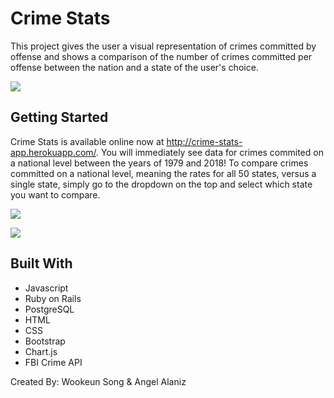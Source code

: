 # Crime Stats
This project gives the user a visual representation of crimes committed by offense and shows a comparison of the number of crimes committed per offense between the nation and a state of the user's choice. 

![](show-by-crime.gif)

## Getting Started
Crime Stats is available online now at http://crime-stats-app.herokuapp.com/. You will immediately see data for crimes commited on a national level between the years of 1979 and 2018! To compare crimes committed on a national level, meaning the rates for all 50 states, versus a single state, simply go to the dropdown on the top and select which state you want to compare.

![](show-bar-graph.gif)

![](show-comment.gif)

## Built With
- Javascript
- Ruby on Rails 
- PostgreSQL
- HTML
- CSS
- Bootstrap
- Chart.js
- FBI Crime API

Created By:
Wookeun Song & Angel Alaniz
